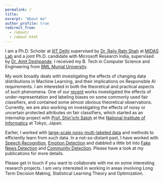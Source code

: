 ```yaml
---
permalink: /
title: 
excerpt: "About me"
author_profile: true
redirect_from: 
  - /about/
  - /about.html
---
```


I am a Ph.D. Scholar at [IIIT Delhi](https://iiitd.ac.in/) supervised by [Dr. Rajiv Ratn Shah](https://midas.iiitd.ac.in/) at [MIDAS Lab](http://midas.iiitd.edu.in/) and a joint Ph.D. candidate with Microsoft Research India, supervised by [Dr. Amit Deshpande](https://www.microsoft.com/en-us/research/people/amitdesh/). I received my B. Tech in Computer Science and Engineering from [BML Munjal University](https://www.bmu.edu.in/). 

My work broadly deals with investigating the effects of changing data distributions in Machine Learning, and their implications on Responsible AI requirements. I am interested in both the theoretical and practical aspects of such phenomena. One of our [recent](https://arxiv.org/pdf/2302.05906.pdf) works investigated the effects of under-representation and labeling biases on some commonly used fair classifiers, and contained some almost obvious theoretical observations. Currently, we are also working on investigating the effects of noisy or uncertain protected attributes on fair classifiers, which started as an internship project with [Prof. Shin'ichi Satoh](http://www.satoh-lab.nii.ac.jp/) at the [National Institute of Informatics](https://www.nii.ac.jp/en/) at Tokyo, Japan.

Earlier, I worked with [large-scale noisy multi-labeled data](https://arxiv.org/abs/2110.06827) and methods to efficiently learn from such data. In a not-so-distant past, I have worked with [Speech Recognition](https://ieeexplore.ieee.org/iel7/8910138/8919254/08919271.pdf), [Emotion Detection](https://link.springer.com/chapter/10.1007/978-981-15-1216-2_10) and dabbled a little bit into [Fake News Detection](https://ojs.aaai.org/index.php/AAAI/article/download/7230/7084) and [Community Detection](https://ojs.aaai.org/index.php/AAAI/article/download/7148/7002). Please have a look at my publications for more details.

Please get in touch if you want to collaborate with me on some interesting research projects. I am very interested in working in areas involving Long Term Decision Making, Statistical Learning Theory and Optimization.
